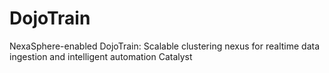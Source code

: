 # DojoTrain
NexaSphere-enabled DojoTrain: Scalable clustering nexus for realtime data ingestion and intelligent automation Catalyst
